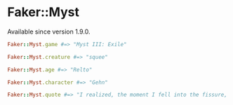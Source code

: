 # Faker::Myst

Available since version 1.9.0.

```ruby
Faker::Myst.game #=> "Myst III: Exile"

Faker::Myst.creature #=> "squee"

Faker::Myst.age #=> "Relto"

Faker::Myst.character #=> "Gehn"

Faker::Myst.quote #=> "I realized, the moment I fell into the fissure, that the Book would not be destroyed as I had planned."
```
